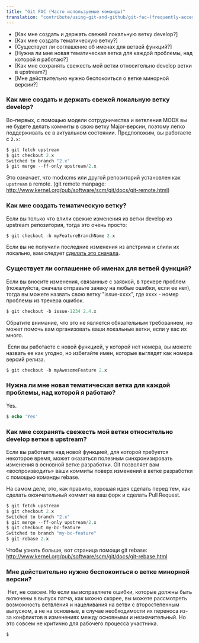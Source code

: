 ```yaml
---
title: "Git FAC (Часто используемые команды)"
translation: "contribute/using-git-and-github/git-fac-(frequently-accessed-commands)"
---
```


- [Как мне создать и держать свежей локальную ветку develop?]
- [Как мне создать тематическую ветку?]
- [Существует ли соглашение об именах для ветвей функций?]
- [Нужна ли мне новая тематическая ветка для каждой проблемы, над которой я работаю?]
- [Как мне сохранять свежесть мой ветки относительно develop ветки в upstream?]
- [Мне действительно нужно беспокоиться о ветке минорной версии?]
 
### Как мне создать и держать свежей локальную ветку develop?

Во-первых, с помощью модели сотрудничества и ветвления MODX вы не будете делать коммиты в свою ветку Major-версии, поэтому легко поддерживать ее в актуальном состоянии. Предположим, вы работаете с `2.x`:

 ``` php 
$ git fetch upstream
$ git checkout 2.x
Switched to branch "2.x"
$ git merge --ff-only upstream/2.x
```

Это означает, что modxcms или другой репозиторий установлен как `upstream` в remote. (git remote manpage: <http://www.kernel.org/pub/software/scm/git/docs/git-remote.html>)

### Как мне создать тематическую ветку?

Если вы только что влили свежие изменения из ветки develop из upstream репозитория, тогда это очень просто:

 ``` php 
$ git checkout -b myFeatureBranchName 2.x
```

Если вы не получили последние изменения из апстрима и слили их локально, вам следует [сделать это сначала](#GitFAC%28FrequentlyAccessedCommands%29-HowdoIgetandkeepmylocaldevelopbranchinsync%3F).

### Существует ли соглашение об именах для ветвей функций?

Если вы вносите изменения, связанные с заявкой, в трекере проблем (пожалуйста, сначала отправьте заявку на любые ошибки, если ее нет), тогда вы можете назвать свою ветку "issue-xxxx", где xxxx - номер проблемы из трекера ошибок.

 ``` php 
$ git checkout -b issue-1234 2.4.x
```

Обратите внимание, что это не является обязательным требованием, но может помочь вам организовать ваши локальные ветки, если у вас их много.

 Если вы работаете с новой функцией, у которой нет номера, вы можете назвать ее как угодно, но избегайте имен, которые выглядят как номера версий релиза.

 ``` php 
$ git checkout -b myAwesomeFeature 2.x
```

### Нужна ли мне новая тематическая ветка для каждой проблемы, над которой я работаю?

 Yes.

 ``` php 
$ echo 'Yes'
```

### Как мне сохранять свежесть мой ветки относительно develop ветки в upstream?

Если вы работаете над новой функцией, для которой требуется некоторое время, может оказаться полезным синхронизировать изменения в основной ветке разработки. Git позволяет вам «воспроизводить» ваши коммиты поверх изменений в ветке разработки с помощью команды rebase.

На самом деле, это, как правило, хорошая идея сделать перед тем, как сделать окончательный коммит на ваш форк и сделать Pull Request.

 ``` php 
$ git fetch upstream
$ git checkout 2.x
Switched to branch "2.x"
$ git merge --ff-only upstream/2.x
$ git checkout my-bc-feature
Switched to branch "my-bc-feature"
$ git rebase 2.x
```

 Чтобы узнать больше, вот страница помощи git rebase: <http://www.kernel.org/pub/software/scm/git/docs/git-rebase.html>

### Мне действительно нужно беспокоиться о ветке минорной версии?

 Нет, не совсем. Но если вы исправляете ошибки, которые должны быть включены в выпуск патча, как можно скорее, вы можете рассмотреть возможность ветвления и нацеливания на ветви с второстепенным выпуском, а не на основные, в случае необходимости их переноса из-за конфликтов в изменениях между основными и незначительный. Но это совсем не критично для рабочего процесса участника.

 ``` php 
$
```